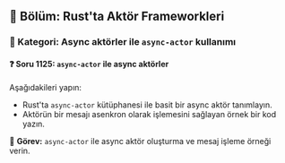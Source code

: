 ## 📘 Bölüm: Rust'ta Aktör Frameworkleri
### 🔹 Kategori: Async aktörler ile `async-actor` kullanımı
#### ❓ Soru 1125: `async-actor` ile async aktörler

Aşağıdakileri yapın:

- Rust'ta `async-actor` kütüphanesi ile basit bir async aktör tanımlayın.
- Aktörün bir mesajı asenkron olarak işlemesini sağlayan örnek bir kod yazın.

🔧 **Görev:** `async-actor` ile async aktör oluşturma ve mesaj işleme örneği verin.

